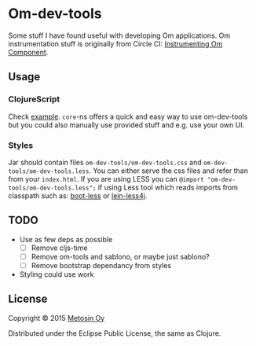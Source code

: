 # Om-dev-tools

Some stuff I have found useful with developing Om applications.
Om instrumentation stuff is originally from Circle CI: [Instrumenting
Om Component](https://dwwoelfel.github.io/instrumenting-om-components.html).

## Usage

### ClojureScript

Check [example](./example/src/cljs/example.main.cljs).
`core`-ns offers a quick and easy way to use om-dev-tools but you could
also manually use provided stuff and e.g. use your own UI.

### Styles

Jar should contain files `om-dev-tools/om-dev-tools.css` and `om-dev-tools/om-dev-tools.less`.
You can either serve the css files and refer than from your `index.html`.
If you are using LESS you can `@import "om-dev-tools/om-dev-tools.less";` if using Less tool which reads
imports from classpath such as: [boot-less](https://github.com/Deraen/boot-less)
or [lein-less4j](https://github.com/Deraen/lein-less4j).


## TODO

- Use as few deps as possible
  - [ ] Remove cljs-time
  - [ ] Remove om-tools and sablono, or maybe just sablono?
  - [ ] Remove bootstrap dependancy from styles
- Styling could use work

## License

Copyright © 2015 [Metosin Oy](http://www.metosin.fi)

Distributed under the Eclipse Public License, the same as Clojure.
